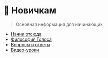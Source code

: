 # 🚀 Новичкам

> Основная информация для начинающих

* [Начни отсюда](chto-nuzhno-znat-v-pervuyu-ochered.md)
* [Философия Голоса](1-introduction/ya_zdes_vpervie.md)
* [Вопросы и ответы](1-introduction/faq.md)
* [Видео-уроки](1-introduction/kak_polzovatsya_platformoi_golos.md)




